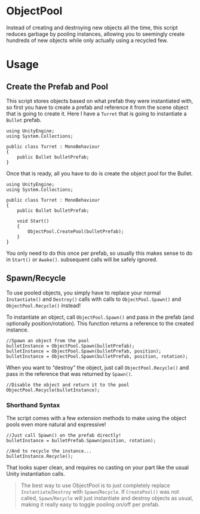 ObjectPool
==========

Instead of creating and destroying new objects all the time, this script reduces garbage by pooling instances, allowing you to seemingly create hundreds of new objects while only actually using a recycled few.

Usage
=====

## Create the Prefab and Pool
This script stores objects based on what prefab they were instantiated with, so first you have to create a prefab and reference it from the scene object that is going to create it. Here I have a `Turret` that is going to instantiate a `Bullet` prefab.
```
using UnityEngine;
using System.Collections;

public class Turret : MonoBehaviour
{
	public Bullet bulletPrefab;
}
```

Once that is ready, all you have to do is create the object pool for the Bullet.
```
using UnityEngine;
using System.Collections;

public class Turret : MonoBehaviour
{
	public Bullet bulletPrefab;

	void Start()
	{
		ObjectPool.CreatePool(bulletPrefab);
	}
}
```
You only need to do this once per prefab, so usually this makes sense to do in `Start()` or `Awake()`. subsequent calls will be safely ignored.


## Spawn/Recycle
To use pooled objects, you simply have to replace your normal `Instantiate()` and `Destroy()` calls with calls to `ObjectPool.Spawn()` and `ObjectPool.Recycle()` instead!

To instantiate an object, call `ObjectPool.Spawn()` and pass in the prefab (and optionally position/rotation). This function returns a reference to the created instance.
```
//Spawn an object from the pool
bulletInstance = ObjectPool.Spawn(bulletPrefab);
bulletInstance = ObjectPool.Spawn(bulletPrefab, position);
bulletInstance = ObjectPool.Spawn(bulletPrefab, position, rotation);
```
When you want to “destroy” the object, just call `ObjectPool.Recycle()` and pass in the reference that was returned by `Spawn()`.
```
//Disable the object and return it to the pool
ObjectPool.Recycle(bulletInstance);
```
### Shorthand Syntax
The script comes with a few extension methods to make using the object pools even more natural and expressive!
```
//Just call Spawn() on the prefab directly!
bulletInstance = bulletPrefab.Spawn(position, rotation);

//And to recycle the instance...
bulletInstance.Recycle();
```
That looks super clean, and requires no casting on your part like the usual Unity instantiation calls.

> The best way to use ObjectPool is to just completely replace `Instantiate`/`Destroy` with `Spawn`/`Recycle`. If `CreatePool()` was not called, `Spawn`/`Recycle` will just instantiate and destroy objects as usual, making it really easy to toggle pooling on/off per prefab.
